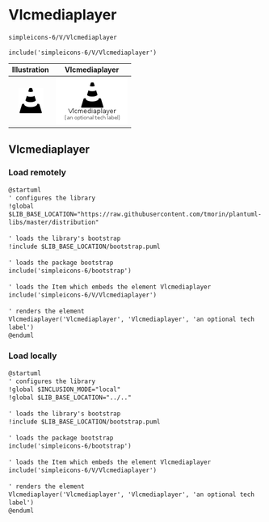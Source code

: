 # Vlcmediaplayer


```text
simpleicons-6/V/Vlcmediaplayer
```

```text
include('simpleicons-6/V/Vlcmediaplayer')
```



| Illustration | Vlcmediaplayer |
| :---: | :---: |
| ![illustration for Illustration](../../simpleicons-6/V/Vlcmediaplayer.png) | ![illustration for Vlcmediaplayer](../../simpleicons-6/V/Vlcmediaplayer.Local.png) |




## Vlcmediaplayer

### Load remotely
```plantuml
@startuml
' configures the library
!global $LIB_BASE_LOCATION="https://raw.githubusercontent.com/tmorin/plantuml-libs/master/distribution"

' loads the library's bootstrap
!include $LIB_BASE_LOCATION/bootstrap.puml

' loads the package bootstrap
include('simpleicons-6/bootstrap')

' loads the Item which embeds the element Vlcmediaplayer
include('simpleicons-6/V/Vlcmediaplayer')

' renders the element
Vlcmediaplayer('Vlcmediaplayer', 'Vlcmediaplayer', 'an optional tech label')
@enduml
```

### Load locally
```plantuml
@startuml
' configures the library
!global $INCLUSION_MODE="local"
!global $LIB_BASE_LOCATION="../.."

' loads the library's bootstrap
!include $LIB_BASE_LOCATION/bootstrap.puml

' loads the package bootstrap
include('simpleicons-6/bootstrap')

' loads the Item which embeds the element Vlcmediaplayer
include('simpleicons-6/V/Vlcmediaplayer')

' renders the element
Vlcmediaplayer('Vlcmediaplayer', 'Vlcmediaplayer', 'an optional tech label')
@enduml
```

